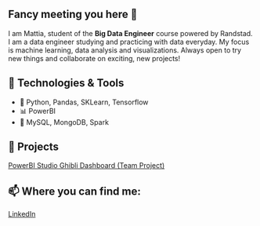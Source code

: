 ## Fancy meeting you here 👋

I am Mattia, student of the **Big Data Engineer** course powered by Randstad.
I am a data engineer studying and practicing with data everyday. My focus is machine learning, data analysis and visualizations.
Always open to try new things and collaborate on exciting, new projects!

## 🔧 Technologies & Tools
- 🐍 Python, Pandas, SKLearn, Tensorflow
- 📊 PowerBI
- 📅 MySQL, MongoDB, Spark

## 🚀 Projects

[PowerBI Studio Ghibli Dashboard (Team Project)](https://github.com/gaiacassinelli1/POWER-BI-Studio-Ghibli)

## 📫 Where you can find me:
[LinkedIn](https://www.linkedin.com/in/g-mattia-stefanizzi/)


<!--
**luxmattiastef/luxmattiastef** is a ✨ _special_ ✨ repository because its `README.md` (this file) appears on your GitHub profile.

Here are some ideas to get you started:

- 🔭 I’m currently working on ...
- 🌱 I’m currently learning ...
- 👯 I’m looking to collaborate on ...
- 🤔 I’m looking for help with ...
- 💬 Ask me about ...
- 📫 How to reach me: ...
- 😄 Pronouns: ...
- ⚡ Fun fact: ...
-->

